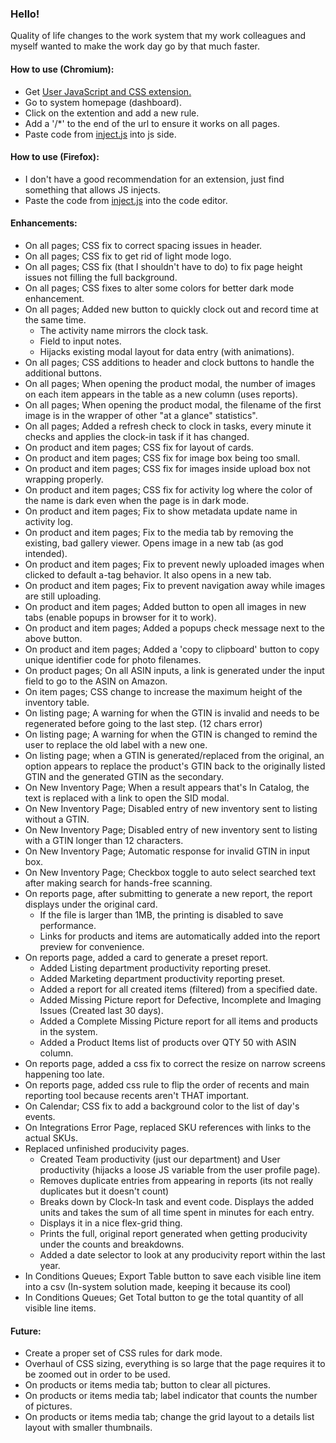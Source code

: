 ### Hello!
Quality of life changes to the work system that my work colleagues and myself wanted to make the work day go by that much faster.

#### How to use (Chromium):
- Get [User JavaScript and CSS extension.](https://chromewebstore.google.com/detail/user-javascript-and-css/nbhcbdghjpllgmfilhnhkllmkecfmpld?hl=en)
- Go to system homepage (dashboard).
- Click on the extention and add a new rule.
- Add a '/*' to the end of the url to ensure it works on all pages.
- Paste code from [inject.js](https://simple-patches.vercel.app/inject.js) into js side.

#### How to use (Firefox):
- I don't have a good recommendation for an extension, just find something that allows JS injects.
- Paste the code from [inject.js](https://simple-patches.vercel.app/inject.js) into the code editor.

#### Enhancements:
- On all pages; CSS fix to correct spacing issues in header.
- On all pages; CSS fix to get rid of light mode logo.
- On all pages; CSS fix (that I shouldn't have to do) to fix page height issues not filling the full background.
- On all pages; CSS fixes to alter some colors for better dark mode enhancement.
- On all pages; Added new button to quickly clock out and record time at the same time.
  - The activity name mirrors the clock task.
  - Field to input notes.
  - Hijacks existing modal layout for data entry (with animations).
- On all pages; CSS additions to header and clock buttons to handle the additional buttons.
- On all pages; When opening the product modal, the number of images on each item appears in the table as a new column (uses reports).
- On all pages; When opening the product modal, the filename of the first image is in the wrapper of other "at a glance" statistics".
- On all pages; Added a refresh check to clock in tasks, every minute it checks and applies the clock-in task if it has changed.
- On product and item pages; CSS fix for layout of cards.
- On product and item pages; CSS fix for image box being too small.
- On product and item pages; CSS fix for images inside upload box not wrapping properly.
- On product and item pages; CSS fix for activity log where the color of the name is dark even when the page is in dark mode.
- On product and item pages; Fix to show metadata update name in activity log.
- On product and item pages; Fix to the media tab by removing the existing, bad gallery viewer. Opens image in a new tab (as god intended).
- On product and item pages; Fix to prevent newly uploaded images when clicked to default a-tag behavior. It also opens in a new tab.
- On product and item pages; Fix to prevent navigation away while images are still uploading.
- On product and item pages; Added button to open all images in new tabs (enable popups in browser for it to work).
- On product and item pages; Added a popups check message next to the above button.
- On product and item pages; Added a 'copy to clipboard' button to copy unique identifier code for photo filenames.
- On product pages; On all ASIN inputs, a link is generated under the input field to go to the ASIN on Amazon.
- On item pages; CSS change to increase the maximum height of the inventory table.
- On listing page; A warning for when the GTIN is invalid and needs to be regenerated before going to the last step. (12 chars error)
- On listing page; A warning for when the GTIN is changed to remind the user to replace the old label with a new one.
- On listing page; when a GTIN is generated/replaced from the original, an option appears to replace the product's GTIN back to the originally listed GTIN and the generated GTIN as the secondary.
- On New Inventory Page; When a result appears that's In Catalog, the text is replaced with a link to open the SID modal.
- On New Inventory Page; Disabled entry of new inventory sent to listing without a GTIN.
- On New Inventory Page; Disabled entry of new inventory sent to listing with a GTIN longer than 12 characters.
- On New Inventory Page; Automatic response for invalid GTIN in input box.
- On New Inventory Page; Checkbox toggle to auto select searched text after making search for hands-free scanning.
- On reports page, after submitting to generate a new report, the report displays under the original card.
  - If the file is larger than 1MB, the printing is disabled to save performance.
  - Links for products and items are automatically added into the report preview for convenience.
- On reports page, added a card to generate a preset report.
  - Added Listing department productivity reporting preset.
  - Added Marketing department productivity reporting preset.
  - Added a report for all created items (filtered) from a specified date.
  - Added Missing Picture report for Defective, Incomplete and Imaging Issues (Created last 30 days).
  - Added a Complete Missing Picture report for all items and products in the system.
  - Added a Product Items list of products over QTY 50 with ASIN column.
- On reports page, added a css fix to correct the resize on narrow screens happening too late.
- On reports page, added css rule to flip the order of recents and main reporting tool because recents aren't THAT important.
- On Calendar; CSS fix to add a background color to the list of day's events.
- On Integrations Error Page, replaced SKU references with links to the actual SKUs.
- Replaced unfinished producivity pages.
  - Created Team productivity (just our department) and User productivity (hijacks a loose JS variable from the user profile page).
  - Removes duplicate entries from appearing in reports (its not really duplicates but it doesn't count)
  - Breaks down by Clock-In task and event code. Displays the added units and takes the sum of all time spent in minutes for each entry.
  - Displays it in a nice flex-grid thing.
  - Prints the full, original report generated when getting producivity under the counts and breakdowns.
  - Added a date selector to look at any producivity report within the last year.
- In Conditions Queues; Export Table button to save each visible line item into a csv (In-system solution made, keeping it because its cool)
- In Conditions Queues; Get Total button to ge the total quantity of all visible line items.

#### Future:
- Create a proper set of CSS rules for dark mode.
- Overhaul of CSS sizing, everything is so large that the page requires it to be zoomed out in order to be used.
- On products or items media tab; button to clear all pictures.
- On products or items media tab; label indicator that counts the number of pictures.
- On products or items media tab; change the grid layout to a details list layout with smaller thumbnails.